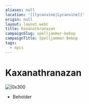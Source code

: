 ```yaml
---
aliases: null
location: '[[lycanvine|Lycanvine]]'
origin: null
layout: layout.webc
title: Kaxanathranazan
campaignSlug: spelljammer-bebop
campaignTitle: Spelljammer Bebop
tags:
  - npcs
---
```

# Kaxanathranazan

![|0x300](Screenshot%202024-12-29%20at%2013.15.35.png)
- Beholder
